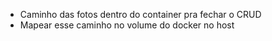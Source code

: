 - Caminho das fotos dentro do container pra fechar o CRUD
- Mapear esse caminho no volume do docker no host
